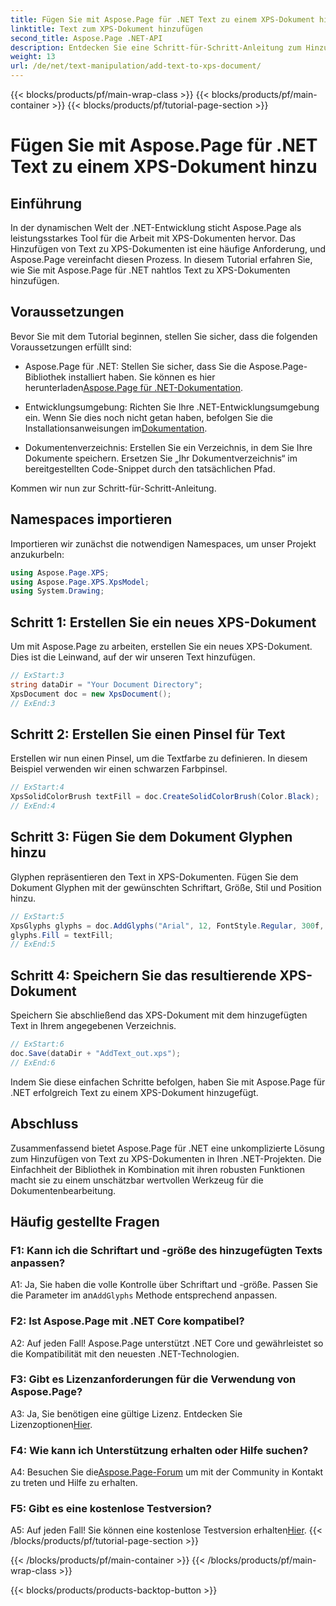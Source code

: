 ```yaml
---
title: Fügen Sie mit Aspose.Page für .NET Text zu einem XPS-Dokument hinzu
linktitle: Text zum XPS-Dokument hinzufügen
second_title: Aspose.Page .NET-API
description: Entdecken Sie eine Schritt-für-Schritt-Anleitung zum Hinzufügen von Text zu XPS-Dokumenten mit Aspose.Page für .NET. Verbessern Sie Ihre .NET-Projekte mühelos.
weight: 13
url: /de/net/text-manipulation/add-text-to-xps-document/
---
```


{{< blocks/products/pf/main-wrap-class >}}
{{< blocks/products/pf/main-container >}}
{{< blocks/products/pf/tutorial-page-section >}}

# Fügen Sie mit Aspose.Page für .NET Text zu einem XPS-Dokument hinzu

## Einführung

In der dynamischen Welt der .NET-Entwicklung sticht Aspose.Page als leistungsstarkes Tool für die Arbeit mit XPS-Dokumenten hervor. Das Hinzufügen von Text zu XPS-Dokumenten ist eine häufige Anforderung, und Aspose.Page vereinfacht diesen Prozess. In diesem Tutorial erfahren Sie, wie Sie mit Aspose.Page für .NET nahtlos Text zu XPS-Dokumenten hinzufügen.

## Voraussetzungen

Bevor Sie mit dem Tutorial beginnen, stellen Sie sicher, dass die folgenden Voraussetzungen erfüllt sind:

- Aspose.Page für .NET: Stellen Sie sicher, dass Sie die Aspose.Page-Bibliothek installiert haben. Sie können es hier herunterladen[Aspose.Page für .NET-Dokumentation](https://reference.aspose.com/page/net/).

-  Entwicklungsumgebung: Richten Sie Ihre .NET-Entwicklungsumgebung ein. Wenn Sie dies noch nicht getan haben, befolgen Sie die Installationsanweisungen im[Dokumentation](https://reference.aspose.com/page/net/).

- Dokumentenverzeichnis: Erstellen Sie ein Verzeichnis, in dem Sie Ihre Dokumente speichern. Ersetzen Sie „Ihr Dokumentverzeichnis“ im bereitgestellten Code-Snippet durch den tatsächlichen Pfad.

Kommen wir nun zur Schritt-für-Schritt-Anleitung.

## Namespaces importieren

Importieren wir zunächst die notwendigen Namespaces, um unser Projekt anzukurbeln:

```csharp
using Aspose.Page.XPS;
using Aspose.Page.XPS.XpsModel;
using System.Drawing;
```

## Schritt 1: Erstellen Sie ein neues XPS-Dokument

Um mit Aspose.Page zu arbeiten, erstellen Sie ein neues XPS-Dokument. Dies ist die Leinwand, auf der wir unseren Text hinzufügen.

```csharp
// ExStart:3
string dataDir = "Your Document Directory";
XpsDocument doc = new XpsDocument();
// ExEnd:3
```

## Schritt 2: Erstellen Sie einen Pinsel für Text

Erstellen wir nun einen Pinsel, um die Textfarbe zu definieren. In diesem Beispiel verwenden wir einen schwarzen Farbpinsel.

```csharp
// ExStart:4
XpsSolidColorBrush textFill = doc.CreateSolidColorBrush(Color.Black);
// ExEnd:4
```

## Schritt 3: Fügen Sie dem Dokument Glyphen hinzu

Glyphen repräsentieren den Text in XPS-Dokumenten. Fügen Sie dem Dokument Glyphen mit der gewünschten Schriftart, Größe, Stil und Position hinzu.

```csharp
// ExStart:5
XpsGlyphs glyphs = doc.AddGlyphs("Arial", 12, FontStyle.Regular, 300f, 450f, "Hello World!");
glyphs.Fill = textFill;
// ExEnd:5
```

## Schritt 4: Speichern Sie das resultierende XPS-Dokument

Speichern Sie abschließend das XPS-Dokument mit dem hinzugefügten Text in Ihrem angegebenen Verzeichnis.

```csharp
// ExStart:6
doc.Save(dataDir + "AddText_out.xps");
// ExEnd:6
```

Indem Sie diese einfachen Schritte befolgen, haben Sie mit Aspose.Page für .NET erfolgreich Text zu einem XPS-Dokument hinzugefügt.

## Abschluss

Zusammenfassend bietet Aspose.Page für .NET eine unkomplizierte Lösung zum Hinzufügen von Text zu XPS-Dokumenten in Ihren .NET-Projekten. Die Einfachheit der Bibliothek in Kombination mit ihren robusten Funktionen macht sie zu einem unschätzbar wertvollen Werkzeug für die Dokumentenbearbeitung.

## Häufig gestellte Fragen

### F1: Kann ich die Schriftart und -größe des hinzugefügten Texts anpassen?

 A1: Ja, Sie haben die volle Kontrolle über Schriftart und -größe. Passen Sie die Parameter im an`AddGlyphs` Methode entsprechend anpassen.

### F2: Ist Aspose.Page mit .NET Core kompatibel?

A2: Auf jeden Fall! Aspose.Page unterstützt .NET Core und gewährleistet so die Kompatibilität mit den neuesten .NET-Technologien.

### F3: Gibt es Lizenzanforderungen für die Verwendung von Aspose.Page?

 A3: Ja, Sie benötigen eine gültige Lizenz. Entdecken Sie Lizenzoptionen[Hier](https://purchase.aspose.com/buy).

### F4: Wie kann ich Unterstützung erhalten oder Hilfe suchen?

 A4: Besuchen Sie die[Aspose.Page-Forum](https://forum.aspose.com/c/page/39) um mit der Community in Kontakt zu treten und Hilfe zu erhalten.

### F5: Gibt es eine kostenlose Testversion?

 A5: Auf jeden Fall! Sie können eine kostenlose Testversion erhalten[Hier](https://releases.aspose.com/).
{{< /blocks/products/pf/tutorial-page-section >}}

{{< /blocks/products/pf/main-container >}}
{{< /blocks/products/pf/main-wrap-class >}}

{{< blocks/products/products-backtop-button >}}
